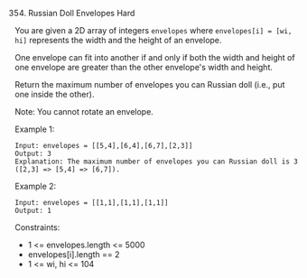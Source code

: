 354. Russian Doll Envelopes
Hard

You are given a 2D array of integers `envelopes` where `envelopes[i] = [wi, hi]` represents the width and the height of an envelope.

One envelope can fit into another if and only if both the width and height of one envelope are greater than the other envelope's width and height.

Return the maximum number of envelopes you can Russian doll (i.e., put one inside the other).

Note: You cannot rotate an envelope.

 

Example 1:

```
Input: envelopes = [[5,4],[6,4],[6,7],[2,3]]
Output: 3
Explanation: The maximum number of envelopes you can Russian doll is 3 ([2,3] => [5,4] => [6,7]).
```

Example 2:

```
Input: envelopes = [[1,1],[1,1],[1,1]]
Output: 1
```

Constraints:

- 1 <= envelopes.length <= 5000
- envelopes[i].length == 2
- 1 <= wi, hi <= 104